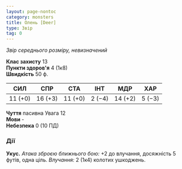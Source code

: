 ```yaml
---
layout: page-nontoc
category: monsters
title: Олень [Deer]
type: Звір
tag: 0
---
```


_Звір середнього розміру, невизначений_  

**Клас захисту** 13    
**Пункти здоров'я** 4 (1к8)    
**Швидкість** 50 ф.  

| СИЛ     | СПР     | СТА     | ІНТ    | МДР     | ХАР    |
| ------- | ------- | ------- | ------ | ------- | ------ |
| 11 (+0) | 16 (+3) | 11 (+0) | 2 (−4) | 14 (+2) | 5 (−3) |

**Чуття** пасивна Увага 12    
**Мови** -    
**Небезпека** 0 (10 ПД)  

### Дії
**Укус.** _Атака зброєю ближнього бою:_ +2 до влучання, досяжність 5 футів, одна ціль. _Влучання:_ 2 (1к4) колотих ушкоджень. 
